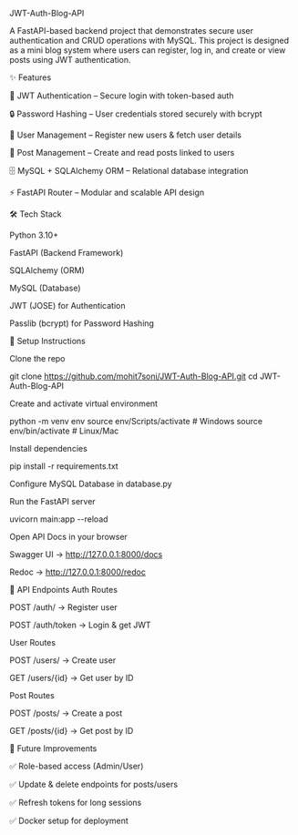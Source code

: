 JWT-Auth-Blog-API

A FastAPI-based backend project that demonstrates secure user authentication and CRUD operations with MySQL.
This project is designed as a mini blog system where users can register, log in, and create or view posts using JWT authentication.

✨ Features

🔑 JWT Authentication – Secure login with token-based auth

🔒 Password Hashing – User credentials stored securely with bcrypt

👤 User Management – Register new users & fetch user details

📝 Post Management – Create and read posts linked to users

🗄️ MySQL + SQLAlchemy ORM – Relational database integration

⚡ FastAPI Router – Modular and scalable API design

🛠️ Tech Stack

Python 3.10+

FastAPI (Backend Framework)

SQLAlchemy (ORM)

MySQL (Database)

JWT (JOSE) for Authentication

Passlib (bcrypt) for Password Hashing

🚀 Setup Instructions

Clone the repo

git clone https://github.com/mohit7soni/JWT-Auth-Blog-API.git
cd JWT-Auth-Blog-API


Create and activate virtual environment

python -m venv env
source env/Scripts/activate   # Windows
source env/bin/activate       # Linux/Mac


Install dependencies

pip install -r requirements.txt


Configure MySQL Database in database.py

Run the FastAPI server

uvicorn main:app --reload


Open API Docs in your browser

Swagger UI → http://127.0.0.1:8000/docs

Redoc → http://127.0.0.1:8000/redoc

📌 API Endpoints
Auth Routes

POST /auth/ → Register user

POST /auth/token → Login & get JWT

User Routes

POST /users/ → Create user

GET /users/{id} → Get user by ID

Post Routes

POST /posts/ → Create a post

GET /posts/{id} → Get post by ID

🔮 Future Improvements

✅ Role-based access (Admin/User)

✅ Update & delete endpoints for posts/users

✅ Refresh tokens for long sessions

✅ Docker setup for deployment
